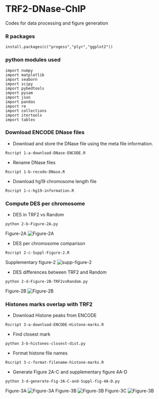 # TRF2-DNase-ChIP
Codes for data processing and figure generation

### R packages
```{}
install.packages(c("progess","plyr","ggplot2"))
```
### python modules used
```{}
import numpy 
import matplotlib
import seaborn
import scipy
import pybedtools
import pysam
import json
import pandas
import re
import collections
import itertools
import tables
```
### Download ENCODE DNase files
- Download and store the DNase file using the meta file information.
```{shell}
Rscript 1-a-download-DNase-ENCODE.R
```
- Rename DNase files
```{shell}
Rscript 1-b-recode-DNase.R
```

- Download hg19 chromosome length file
```{shell}
Rscript 1-c-hg19-information.R
```

### Compute DES per chromosome
- DES in TRF2 vs Random
```{shell}
python 2-b-Figure-2A.py
```
Figure-2A
![Figure-2A](./figures/Figure-2A-dnase_histogram-final.png)
- DES per chromosome comparison
```{shell}
Rscript 2-c-Suppl-Figure-2.R
```
Supplementary figure-2
![supp-figure-2](./figures/Supp-Figure-2-boxplot.png)
- DES differences between TRF2 and Random
```{shell}
python 2-d-Figure-2B-TRF2vsRandom.py
```
Figure-2B
![Figure-2B](./figures/Figure-2B-dnase_TRF2_vs_Random.png)
### Histones marks overlap with TRF2
- Download Histone peaks from ENCODE
```{shell}
Rscript 3-a-download-ENCODE-Histone-marks.R
```
- Find closest mark
```{shell}
python 3-b-histones-closest-dist.py
```
- Format histone file names
```{shell}
Rscript 3-c-format-filename-histone-marks.R
```
- Generate Figure 2A-C and supplementary figure 4A-D
```{shell}
python 3-d-generate-Fig-3A-C-and-Suppl-fig-4A-D.py
```
Figure-3A
![Figure-3A](./figures/Figure-3_histone_activation.png)
Figure-3B
![Figure-3B](./figures/Figure-3_histone_repression.png)
Figure-3C
![Figure-3B](./figures/Figure-3_histone_others.png)


